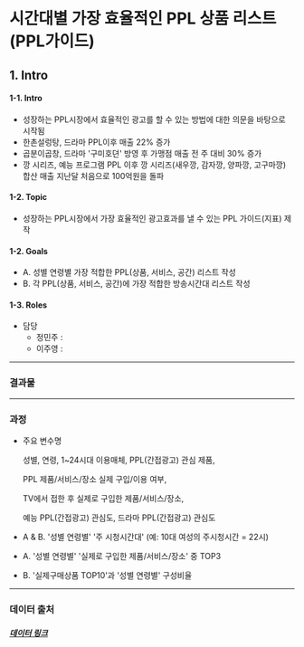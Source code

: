 # 시간대별 가장 효율적인 PPL 상품 리스트(PPL가이드)


## 1. Intro

#### 1-1. Intro
* 성장하는 PPL시장에서 효율적인 광고를 할 수 있는 방법에 대한 의문을 바탕으로 시작됨
* 한촌설렁탕, 드라마 PPL이후 매출 22% 증가
* 곱분이곱창, 드라마 '구미호뎐' 방영 후 가맹점 매출 전 주 대비 30%  증가
* 깡 시리즈, 예능 프로그램 PPL 이후 깡 시리즈(새우깡, 감자깡, 양파깡, 고구마깡) 합산 매출 지난달 처음으로 100억원을 돌파


#### 1-2. Topic
* 성장하는 PPL시장에서 가장 효율적인 광고효과를 낼 수 있는 PPL 가이드(지표) 제작


#### 1-2. Goals
* A. 성별 연령별 가장 적합한  PPL(상품, 서비스, 공간) 리스트 작성
* B. 각 PPL(상품, 서비스, 공간)에 가장 적합한 방송시간대 리스트 작성 


#### 1-3. Roles
* 담당
    * 정민주 : 
    * 이주영 : 
    
***

### 결과물


***

### 과정

* 주요 변수명

   성별, 연령, 1~24시대 이용매체, PPL(간접광고) 관심 제품, 
   
   PPL 제품/서비스/장소 실제 구입/이용 여부,
   
   TV에서 접한 후 실제로 구입한 제품/서비스/장소, 
   
   예능 PPL(간접광고) 관심도, 드라마 PPL(간접광고) 관심도
 
* A & B. '성별 연령별' '주 시청시간대' (예: 10대 여성의 주시청시간 = 22시)

* A. '성별 연령별' '실제로 구입한 제품/서비스/장소' 중 TOP3 

* B. '실제구매상품 TOP10'과 '성별 연령별' 구성비율
***

### 데이터 출처

##### [데이터 링크](https://adstat.kobaco.co.kr/mcr/portal/dataSet/mdssInfoPage.do?orderState=regDt&pageSize=10&pageIndex=1&searchItem=all&searchText=&datasetId=DS_MST_0000000422#)
